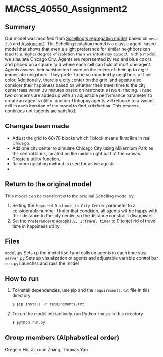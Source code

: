 # MACSS_40550_Assignment2

## Summary
Our model was modified from [Schelling's segregation model](https://github.com/jmclip/MACSS-40550-ABM/tree/main/2_Schelling/mesa_schelling), based on `mesa 2.0` and [Assignemt1](https://github.com/naivetoad/MACSS_40550_Assignment1). The Schelling isolation model is a classic agent-based model that shows that even a slight preference for similar neighbors can lead to a higher degree of isolation than we intuitively expect. In this model, we simulate Chicago City. Agents are represented by red and blue colors and placed on a square grid where each cell can hold at most one agent.  Agents assess their satisfaction based on the colors of their up to eight immediate neighbors.  They prefer to be surrounded by neighbors of their color. Additionally, there is a city center on the grid, and agents also consider their happiness based on whether their travel time to the city center falls within 30 minutes based on Marchetti's (1994) finding. These two concerns are added up with an adjustable performance parameter to create an agent's utility function. Unhappy agents will relocate to a vacant cell in each iteration of the model to find satisfaction. This process continues until agents are satisfied.

## Changes been made
+ Adjust the grid to 60x70 blocks which 1 block means 1kmx1km in real Chicago.
+ Add one city center to simulate Chicago City using Millennium Park as the central block, located on the middle right part of the canvas.
+ Create a utility function, 
+ Random updating method is used for active agents.
+ 

## Return to the original model
This model can be transferred to the original Schelling model by:
1. Setting the `Required Distance to City Center` parameter to a considerable number. Under that condition, all agents will be happy with their distance to the city center, so the distance constraint disappears.
2. Set the `Preference(0:Homophily, 1:travel time)` to 0 to get rid of travel time in happiness utility.


## Files
`model.py` Sets up the model itself and calls on agents in each time step\
`server.py` Sets up visualization of agents and adjustable variable control bar\
`run.py` Launches and runs the model

## How to run
1. To install dependencies, use pip and the `requirements.txt` file in this directory
   ```python
   $ pip install -r requirements.txt
3. To run the model interactively, run Python `run.py` in this directory
   ```python
   $ python run.py

## Group members (Alphabetical order)
Gregory Ho, Jiaxuan Zhang, Thomas Yan
